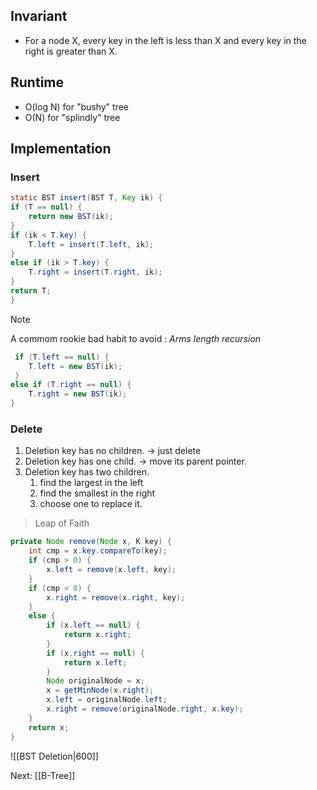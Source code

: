 ## Invariant
- For a node X, every key in the left is less than X and every key in the right is greater than X.

## Runtime
- O(log N) for "bushy" tree
- O(N)     for "splindly" tree

## Implementation
### Insert
```java
static BST insert(BST T, Key ik) {
if (T == null) {
	return new BST(ik);
}
if (ik < T.key) {
	T.left = insert(T.left, ik);
}
else if (ik > T.key) {
	T.right = insert(T.right, ik);
}
return T;
}
```

> [!Note]
> A commom rookie bad habit to avoid : *Arms length recursion*
```java
 if (T.left == null) {
 	T.left = new BST(ik);
 }
else if (T.right == null) {
	T.right = new BST(ik);
}
```

### Delete
1. Deletion key has no children. -> just delete
2. Deletion key has one child. -> move its parent pointer.
3. Deletion key has two children.
	1. find the largest in the left 
	2. find the smallest in the right
	3. choose one to replace it.

> Leap of Faith
```java
private Node remove(Node x, K key) {  
    int cmp = x.key.compareTo(key);  
    if (cmp > 0) {  
        x.left = remove(x.left, key);  
    }    
    if (cmp < 0) {  
        x.right = remove(x.right, key);  
    }    
    else {  
        if (x.left == null) {  
            return x.right;  
        }        
        if (x.right == null) {  
            return x.left;  
        }        
        Node originalNode = x;  
        x = getMinNode(x.right);  
        x.left = originalNode.left;  
        x.right = remove(originalNode.right, x.key);  
    }    
    return x;  
}
```

![[BST Deletion|600]]

Next: [[B-Tree]]